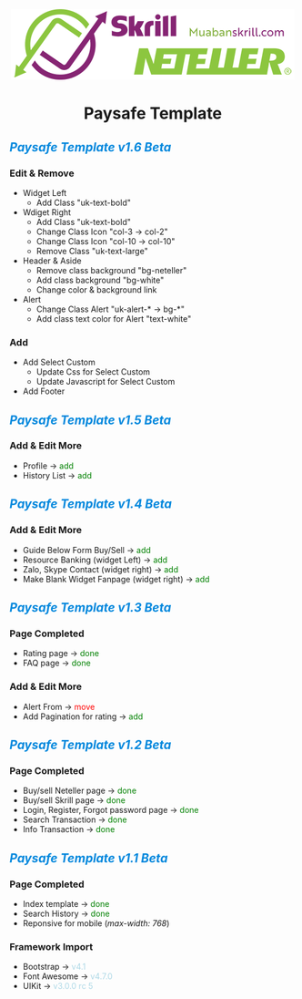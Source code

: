 <center>

[![Vutaweb.Vn](./dist/images/logo.png)](https://vutaweb.vn)
# Paysafe Template

</center>


## ***<span style="color: #0088dd">Paysafe Template v1.6 Beta</span>***
### Edit & Remove
- Widget Left
    - Add Class "uk-text-bold"
- Wdiget Right
    - Add Class "uk-text-bold"
    - Change Class Icon "col-3 -> col-2"
    - Change Class Icon "col-10 -> col-10"
    - Remove Class "uk-text-large"
- Header & Aside
    - Remove  class background "bg-neteller"
    - Add class background "bg-white"
    - Change color & background link
- Alert
    - Change Class Alert "uk-alert-* -> bg-*"
    - Add class text color for Alert "text-white"

### Add
- Add Select Custom
    - Update Css for Select Custom
    - Update Javascript for Select Custom
- Add Footer

## ***<span style="color: #0088dd">Paysafe Template v1.5 Beta</span>***

### Add & Edit More
- Profile                                   -> <span style="color: green">add</span>
- History List                              -> <span style="color: green">add</span>

## ***<span style="color: #0088dd">Paysafe Template v1.4 Beta</span>***

### Add & Edit More
- Guide Below Form Buy/Sell                 -> <span style="color: green">add</span>
- Resource Banking (widget Left)            -> <span style="color: green">add</span>
- Zalo, Skype Contact (widget right)        -> <span style="color: green">add</span>
- Make Blank Widget Fanpage (widget right)  -> <span style="color: green">add</span>

## ***<span style="color: #0088dd">Paysafe Template v1.3 Beta</span>***

### Page Completed
- Rating page   -> <span style="color: green">done</span>
- FAQ page      -> <span style="color: green">done</span>

### Add & Edit More
- Alert From                -> <span style="color: red">move</span>
- Add Pagination for rating -> <span style="color: green">add</span>

## ***<span style="color: #0088dd">Paysafe Template v1.2 Beta</span>***

### Page Completed
- Buy/sell Neteller page                -> <span style="color: green">done</span>
- Buy/sell Skrill page                  -> <span style="color: green">done</span>
- Login, Register, Forgot password page -> <span style="color: green">done</span>
- Search Transaction                    -> <span style="color: green">done</span>
- Info Transaction                      -> <span style="color: green">done</span>

## ***<span style="color: #0088dd">Paysafe Template v1.1 Beta</span>***

### Page Completed
- Index template        -> <span style="color: green">done</span>
- Search History        -> <span style="color: green">done</span>
- Reponsive for mobile (*max-width: 768*)

### Framework Import
- Bootstrap         -> <span style="color: lightblue">v4.1</span>
- Font Awesome      -> <span style="color: lightblue">v4.7.0</span>
- UIKit             -> <span style="color: lightblue">v3.0.0 rc 5</span>